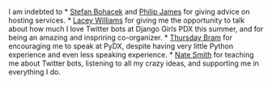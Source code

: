 I am indebted to 
* 
[Stefan Bohacek](https://twitter.com/fourtonfish) and [Philip James](https://twitter.com/phildini) for giving advice on hosting services.
* 
[Lacey Williams](https://twitter.com/laceynwilliams) for giving me the opportunity to talk about how much I love Twitter bots at Django Girls PDX this summer, and for being an amazing and inspriring co-organizer.
* 
[Thursday Bram](https://twitter.com/thursdayb) for encouraging me to speak at PyDX, despite having very little Python experience and even less speaking experience.
* 
[Nate Smith](https://twitter.com/nate_smith) for teaching me about Twitter bots, listening to all my crazy ideas, and supporting me in everything I do.